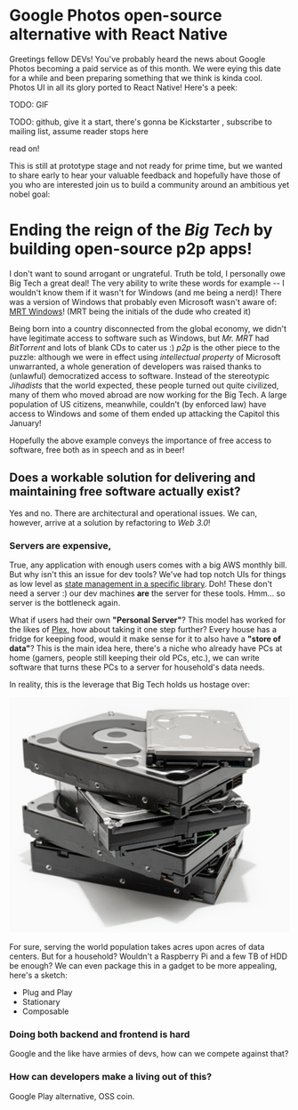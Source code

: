 # Google Photos open-source alternative with React Native

Greetings fellow DEVs! You've probably heard the news about Google Photos
becoming a paid service as of this month. We were eying this date for a while
and been preparing something that we think is kinda cool. Photos UI in all its
glory ported to React Native! Here's a peek:

TODO: GIF

TODO: github, give it a start, there's gonna be Kickstarter , subscribe to mailing list, assume reader stops here

read on!

This is still at prototype stage and not ready for prime time, but we wanted to
share early to hear your valuable feedback and hopefully have those of you who
are interested join us to build a community around an ambitious yet nobel goal:

# Ending the reign of the *Big Tech* by building open-source **p2p** apps!

I don't want to sound arrogant or ungrateful. Truth be told, I personally owe
Big Tech a great deal! The very ability to write these words for example -- I
wouldn't know them if it wasn't for Windows (and me being a nerd)! There was a
version of Windows that probably even Microsoft wasn't aware of:
[MRT Windows](https://www.shouldiremoveit.com/MRT-Windows-XP-Farsi-Interface-Pack-24170-program.aspx)!
(MRT being the initials of the dude who created it)

Being born into a country disconnected from the global economy, we didn't have
legitimate access to software such as Windows, but *Mr. MRT* had *BitTorrent*
and lots of blank CDs to cater us :) *p2p* is the other piece to the puzzle:
although we were in effect using *intellectual property* of Microsoft
unwarranted, a whole generation of developers was raised thanks to (unlawful)
democratized access to software.
Instead of the stereotypic *Jihadists* that the world expected, these people
turned out quite civilized, many of them who moved abroad are now working for
the Big Tech. A large population of US citizens, meanwhile, couldn't (by
enforced law) have access to Windows and some of them ended up attacking the
Capitol this January!

Hopefully the above example conveys the importance of free access to software,
free both as in speech and as in beer!

## Does a workable solution for delivering and maintaining free software actually exist?

Yes and no. There are architectural and operational issues. We can, however,
arrive at a solution by refactoring to *Web 3.0*!

### Servers are expensive,

True, any application with enough users comes with a big AWS monthly bill.
But why isn't this an issue for dev tools? We've had top notch UIs for
things as low level as
[state management in a specific library](https://github.com/tannerlinsley/react-query-devtools).
Doh! These don't need a server :) our dev machines **are** the server for these
tools. Hmm... so server is the bottleneck again.

What if users had their own **"Personal Server"**? This model has worked
for the likes of [Plex](https://www.plex.tv/), how about taking it one step
further? Every house has a fridge for keeping food, would it make sense for it
to also have a **"store of data"**? This is the main idea here, there's a niche
who already have PCs at home (gamers, people still keeping their old PCs,
etc.), we can write software that turns these PCs to a server for household's
data needs.

In reality, this is the leverage that Big Tech holds us hostage over:

![HDD pile](./PileHDD.png "Pile of HDDs")

For sure, serving the world population takes acres upon acres of data centers.
But for a household? Wouldn't a Raspberry Pi and a few TB of HDD be enough? We
can even package this in a gadget to be more appealing, here's a sketch:

* Plug and Play
* Stationary
* Composable


### Doing both backend and frontend is hard

Google and the like have armies of devs, how can we compete against that?

### How can developers make a living out of this?

Google Play alternative, OSS coin.
